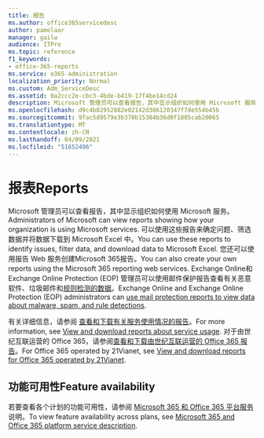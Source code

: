 ```yaml
---
title: 报告
ms.author: office365servicedesc
author: pamelaar
manager: gailw
audience: ITPro
ms.topic: reference
f1_keywords:
- office-365-reports
ms.service: o365-administration
localization_priority: Normal
ms.custom: Adm_ServiceDesc
ms.assetid: 0a2ccc2e-cbc3-4bde-b419-17f4be14cd24
description: Microsoft 管理员可以查看报告，其中显示组织如何使用 Microsoft 服务。 可以使用这些报告来确定问题、筛选数据并将数据下载到 Microsoft Excel 中。 您还可以使用报告 Web 服务创建Microsoft 365报告。 Exchange Online和 Exchange Online Protection (EOP) 管理员可以使用邮件保护报告查看有关恶意软件、垃圾邮件和规则检测的数据。
ms.openlocfilehash: d9c4b82952882e02142d386120347f7de554b45b
ms.sourcegitcommit: 9fac5d9579e3b370b15384b36d0f1805cab20065
ms.translationtype: MT
ms.contentlocale: zh-CN
ms.lasthandoff: 04/09/2021
ms.locfileid: "51652496"
---
```

# <a name="reports"></a><span data-ttu-id="ab4f3-106">报表</span><span class="sxs-lookup"><span data-stu-id="ab4f3-106">Reports</span></span>

<span data-ttu-id="ab4f3-107">Microsoft 管理员可以查看报告，其中显示组织如何使用 Microsoft 服务。</span><span class="sxs-lookup"><span data-stu-id="ab4f3-107">Administrators of Microsoft can view reports showing how your organization is using Microsoft services.</span></span> <span data-ttu-id="ab4f3-108">可以使用这些报告来确定问题、筛选数据并将数据下载到 Microsoft Excel 中。</span><span class="sxs-lookup"><span data-stu-id="ab4f3-108">You can use these reports to identify issues, filter data, and download data to Microsoft Excel.</span></span> <span data-ttu-id="ab4f3-109">您还可以使用报告 Web 服务创建Microsoft 365报告。</span><span class="sxs-lookup"><span data-stu-id="ab4f3-109">You can also create your own reports using the Microsoft 365 reporting web services.</span></span> <span data-ttu-id="ab4f3-110">Exchange Online和 Exchange Online Protection (EOP) 管理员可以使用邮件保护报告查看有关恶意软件、垃圾邮件和[规则检测的数据](/exchange/monitoring/use-mail-protection-reports)。</span><span class="sxs-lookup"><span data-stu-id="ab4f3-110">Exchange Online and Exchange Online Protection (EOP) administrators can [use mail protection reports to view data about malware, spam, and rule detections](/exchange/monitoring/use-mail-protection-reports).</span></span>
  
<span data-ttu-id="ab4f3-111">有关详细信息，请参阅 [查看和下载有关服务使用情况的报告](/microsoft-365/admin/activity-reports/activity-reports)。</span><span class="sxs-lookup"><span data-stu-id="ab4f3-111">For more information, see [View and download reports about service usage](/microsoft-365/admin/activity-reports/activity-reports).</span></span> <span data-ttu-id="ab4f3-112">对于由世纪互联运营的 Office 365，请参阅[查看和下载由世纪互联运营的 Office 365 报告](/microsoft-365/admin/activity-reports/activity-reports)。</span><span class="sxs-lookup"><span data-stu-id="ab4f3-112">For Office 365 operated by 21Vianet, see [View and download reports for Office 365 operated by 21Vianet](/microsoft-365/admin/activity-reports/activity-reports).</span></span>
  
## <a name="feature-availability"></a><span data-ttu-id="ab4f3-113">功能可用性</span><span class="sxs-lookup"><span data-stu-id="ab4f3-113">Feature availability</span></span>

<span data-ttu-id="ab4f3-114">若要查看各个计划的功能可用性，请参阅 [Microsoft 365 和 Office 365 平台服务](office-365-platform-service-description.md)说明。</span><span class="sxs-lookup"><span data-stu-id="ab4f3-114">To view feature availability across plans, see [Microsoft 365 and Office 365 platform service description](office-365-platform-service-description.md).</span></span>
